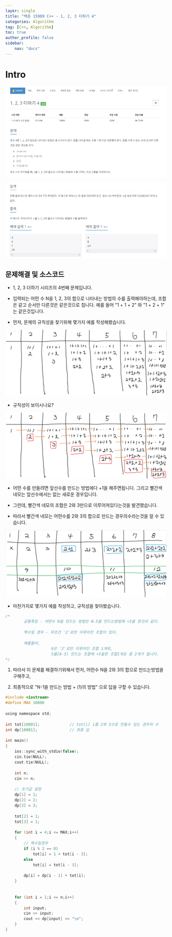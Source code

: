 ```yaml
---
layer: single
title: "백준 15989 C++ - 1, 2, 3 더하기 4"
categories: Algorithm
tag: [C++, Algorithm]
toc: true
author_profile: false
sidebar: 
    nav: "docs"
---
```



# Intro

![image](/images/2024/2024-09-19/capture_1.PNG)      

![image](/images/2024/2024-09-19/capture_2.PNG)      


## 문제해결 및 소스코드

- 1, 2, 3 더하기 시리즈의 4번째 문제입니다.  

- 입력되는 어떤 수 N을 1, 2, 3의 합으로 나타내는 방법의 수를 출력해야하는데, 조합은 같고 순서만 다른것은 같은것으로 칩니다.  예를 들어 "1 + 1 + 2" 와 "1 + 2 + 1" 는 같은것입니다.  




- 먼저, 문제의 규칙성을 찾기위해 몇가지 예를 작성해봤습니다.  

![image](/images/2024/2024-09-19/capture_3.PNG)      

- 규칙성이 보이시나요?  






![image](/images/2024/2024-09-19/capture_4.PNG)  

- 어떤 수를 만들려면 앞선수를 만드는 방법에다 +1을 해주면됩니다.  그리고 빨간색 네모는 앞선수에서는 없는 새로운 경우입니다.  

- 그런데, 빨간색 네모의 조합은 2와 3만으로 이루어져있다는것을 발견했습니다.  

- 따라서 빨간색 네모는 어떤수를 2와 3의 합으로 만드는 경우의수라는것을 알 수 있습니다.  


![image](/images/2024/2024-09-19/capture_5.PNG)  

- 마찬가지로 몇가지 예를 작성하고, 규칙성을 찾아봤습니다.  

```c
/*  
        공통특징 - 어떤수 N을 만드는 방법은 N-3을 만드는방법에 +3을 한것과 같다.  

        짝수일 경우 - 무조건 '2'로만 이루어진 조합이 있다.

        예를들어, 
                    8은 '2'로만 이루어진 조합 1개와,
                    5를[8-3] 만드는 조합에 +3을한 조합1개로 총 2개가 됩니다.
*/
```


1. 따라서 이 문제를 해결하기위해서 먼저, 어떤수 N을 2와 3의 합으로 만드는방법을 구해주고,  

1. 최종적으로 "N-1을 만드는 방법 + (1)의 방법" 으로 답을 구할 수 있습니다.

```c
#include <iostream>
#define MAX 10000

using namespace std;

int tot[10001];				// tot[i] i를 2와 3으로 만들수 있는 경우의 수
int dp[10001];				// 최종 답

int main()
{
	ios::sync_with_stdio(false);
	cin.tie(NULL);
	cout.tie(NULL);

	int n;
	cin >> n;

	// 초기값 설정
	dp[1] = 1;
	dp[2] = 2;
	dp[3] = 3;

	tot[2] = 1;
	tot[3] = 1;

	for (int i = 4;i <= MAX;i++)
	{
		// 짝수일경우
		if (i % 2 == 0)
			tot[i] = 1 + tot[i - 3];
		else
			tot[i] = tot[i - 3];

		dp[i] = dp[i - 1] + tot[i];
	}

	
	for (int i = 1;i <= n;i++)
	{
		int input;
		cin >> input;
		cout << dp[input] << "\n";
	}
}
```
